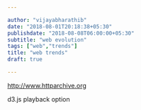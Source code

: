 ```yaml
---

author: "vijayabharathib"
date: "2018-08-01T20:18:38+05:30"
publishdate: "2018-08-08T06:00:00+05:30"
subtitle: "web evolution"
tags: ["web","trends"]
title: "web trends"
draft: true

---
```


http://www.httparchive.org

d3.js playback option